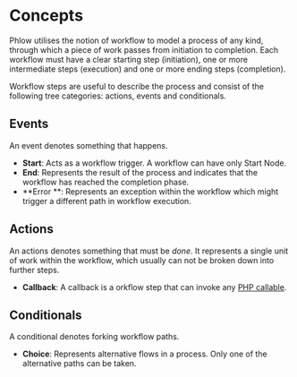# Concepts
Phlow utilises the notion of workflow to model a process of any kind, through which a piece of work passes from initiation to completion. Each workflow must have a clear starting step (initiation), one or more intermediate steps (execution) and one or more ending steps (completion).

Workflow steps are useful to describe the process and consist of the following tree categories: actions, events and conditionals.  

## Events
An event denotes something that happens. 

* **Start**: Acts as a workflow trigger. A workflow can have only Start Node.
* **End**: Represents the result of the process and indicates that the workflow has reached the completion phase.  
* **Error   **: Represents an exception within the workflow which might trigger a different path in workflow execution.

## Actions
An actions denotes something that must be _done_. It represents a single unit of work within the workflow, which usually can not be broken down into further steps.

* **Callback**: A callback is a orkflow step that can invoke any [PHP callable](http://php.net/manual/en/language.types.callable.php).

## Conditionals
A conditional denotes forking workflow paths.

* **Choice**: Represents alternative flows in a process. Only one of the alternative paths can be taken.
